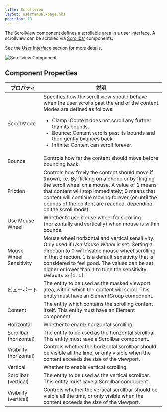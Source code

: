 ```yaml
---
title: Scrollview
layout: usermanual-page.hbs
position: 18
---
```


The Scrollview component defines a scrollable area in a user interface. A scrollview can be scrolled via [Scrollbar][1] components.

See the [User Interface][2] section for more details.

![Scrollview Component][3]

## Component Properties

| プロパティ                | 説明 |
|-------------------------|-------------|
| Scroll Mode             | Specifies how the scroll view should behave when the user scrolls past the end of the content. Modes are defined as follows: <ul><li>Clamp: Content does not scroll any further than its bounds.</li><li>Bounce: Content scrolls past its bounds and then gently bounces back.</li><li>Infinite: Content can scroll forever.</li></ul> |
| Bounce                  | Controls how far the content should move before bouncing back. |
| Friction                | Controls how freely the content should move if thrown, i.e. By flicking on a phone or by flinging the scroll wheel on a mouse. A value of 1 means that content will stop immediately; 0 means that content will continue moving forever (or until the bounds of the content are reached, depending on the scroll mode). |
| Use Mouse Wheel         | Whether to use mouse wheel for scrolling (horizontally and vertically) when mouse is within bounds. |
| Mouse Wheel Sensitivity | Mouse wheel horizontal and vertical sensitivity. Only used if *Use Mouse Wheel* is set. Setting a direction to 0 will disable mouse wheel scrolling in that direction. 1 is a default sensitivity that is considered to feel good. The values can be set higher or lower than 1 to tune the sensitivity. Defaults to [1, 1]. |
| ビューポート                | The entity to be used as the masked viewport area, within which the content will scroll. This entity must have an ElementGroup component. |
| Content                 | The entity which contains the scrolling content itself. This entity must have an Element component. |
| Horizontal              | Whether to enable horizontal scrolling. |
| Scrollbar (horizontal)  | The entity to be used as the horizontal scrollbar. This entity must have a Scrollbar component. |
| Visibility (horizontal) | Controls whether the horizontal scrollbar should be visible all the time, or only visible when the content exceeds the size of the viewport. |
| Vertical                | Whether to enable vertical scrolling. |
| Scrollbar (vertical)    | The entity to be used as the vertical scrollbar. This entity must have a Scrollbar component. |
| Visibility (vertical)   | Controls whether the vertical scrollbar should be visible all the time, or only visible when the content exceeds the size of the viewport. |

[1]: /user-manual/packs/components/scrollbar
[2]: /user-manual/user-interface
[3]: /images/user-manual/scenes/components/component-scrollview.png
